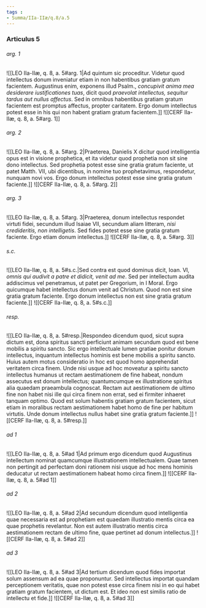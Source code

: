 ```yaml
---
tags : 
- Summa/IIa-IIæ/q.8/a.5
---
```


### Articulus 5

###### arg. 1
![[LEO IIa-IIæ, q. 8, a. 5#arg. 1|Ad quintum sic proceditur. Videtur quod intellectus donum inveniatur etiam in non habentibus gratiam gratum facientem. Augustinus enim, exponens illud Psalm., *concupivit anima mea desiderare iustificationes tuas*, dicit quod *praevolat intellectus, sequitur tardus aut nullus affectus*. Sed in omnibus habentibus gratiam gratum facientem est promptus affectus, propter caritatem. Ergo donum intellectus potest esse in his qui non habent gratiam gratum facientem.]]
![[CERF IIa-IIæ, q. 8, a. 5#arg. 1]]

###### arg. 2
![[LEO IIa-IIæ, q. 8, a. 5#arg. 2|Praeterea, Danielis X dicitur quod intelligentia opus est in visione prophetica, et ita videtur quod prophetia non sit sine dono intellectus. Sed prophetia potest esse sine gratia gratum faciente, ut patet Matth. VII, ubi dicentibus, in nomine tuo prophetavimus, respondetur, nunquam novi vos. Ergo donum intellectus potest esse sine gratia gratum faciente.]]
![[CERF IIa-IIæ, q. 8, a. 5#arg. 2]]

###### arg. 3
![[LEO IIa-IIæ, q. 8, a. 5#arg. 3|Praeterea, donum intellectus respondet virtuti fidei, secundum illud Isaiae VII, secundum aliam litteram, *nisi credideritis, non intelligetis*. Sed fides potest esse sine gratia gratum faciente. Ergo etiam donum intellectus.]]
![[CERF IIa-IIæ, q. 8, a. 5#arg. 3]]

###### s.c.
![[LEO IIa-IIæ, q. 8, a. 5#s.c.|Sed contra est quod dominus dicit, Ioan. VI, *omnis qui audivit a patre et didicit, venit ad me*. Sed per intellectum audita addiscimus vel penetramus, ut patet per Gregorium, in I Moral. Ergo quicumque habet intellectus donum venit ad Christum. Quod non est sine gratia gratum faciente. Ergo donum intellectus non est sine gratia gratum faciente.]]
![[CERF IIa-IIæ, q. 8, a. 5#s.c.]]

###### resp.
![[LEO IIa-IIæ, q. 8, a. 5#resp.|Respondeo dicendum quod, sicut supra dictum est, dona spiritus sancti perficiunt animam secundum quod est bene mobilis a spiritu sancto. Sic ergo intellectuale lumen gratiae ponitur donum intellectus, inquantum intellectus hominis est bene mobilis a spiritu sancto. Huius autem motus consideratio in hoc est quod homo apprehendat veritatem circa finem. Unde nisi usque ad hoc moveatur a spiritu sancto intellectus humanus ut rectam aestimationem de fine habeat, nondum assecutus est donum intellectus; quantumcumque ex illustratione spiritus alia quaedam praeambula cognoscat. Rectam aut aestimationem de ultimo fine non habet nisi ille qui circa finem non errat, sed ei firmiter inhaeret tanquam optimo. Quod est solum habentis gratiam gratum facientem, sicut etiam in moralibus rectam aestimationem habet homo de fine per habitum virtutis. Unde donum intellectus nullus habet sine gratia gratum faciente.]]
![[CERF IIa-IIæ, q. 8, a. 5#resp.]]

###### ad 1
![[LEO IIa-IIæ, q. 8, a. 5#ad 1|Ad primum ergo dicendum quod Augustinus intellectum nominat quamcumque illustrationem intellectualem. Quae tamen non pertingit ad perfectam doni rationem nisi usque ad hoc mens hominis deducatur ut rectam aestimationem habeat homo circa finem.]]
![[CERF IIa-IIæ, q. 8, a. 5#ad 1]]

###### ad 2
![[LEO IIa-IIæ, q. 8, a. 5#ad 2|Ad secundum dicendum quod intelligentia quae necessaria est ad prophetiam est quaedam illustratio mentis circa ea quae prophetis revelantur. Non est autem illustratio mentis circa aestimationem rectam de ultimo fine, quae pertinet ad donum intellectus.]]
![[CERF IIa-IIæ, q. 8, a. 5#ad 2]]

###### ad 3
![[LEO IIa-IIæ, q. 8, a. 5#ad 3|Ad tertium dicendum quod fides importat solum assensum ad ea quae proponuntur. Sed intellectus importat quandam perceptionem veritatis, quae non potest esse circa finem nisi in eo qui habet gratiam gratum facientem, ut dictum est. Et ideo non est similis ratio de intellectu et fide.]]
![[CERF IIa-IIæ, q. 8, a. 5#ad 3]]

